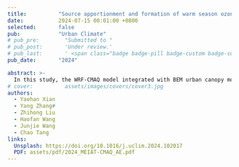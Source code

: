 ```yaml
---
title:          "Source apportionment and formation of warm season ozone pollution in Chengdu based on CMAQ-ISAM"
date:           2024-07-15 00:01:00 +0800
selected:       false
pub:            "Urban Climate"
# pub_pre:        "Submitted to "
# pub_post:       'Under review.'
# pub_last:       ' <span class="badge badge-pill badge-custom badge-success">Spotlight</span>'
pub_date:       "2024"

abstract: >-
  In this study, the WRF-CMAQ model integrated with BEM urban canopy model was used to simulate the concentrations of Ozone ( O<sub>3<\sub> ) and its precursors, NO<sub>x<\sub>, and VOCs, in warm season of Chengdu, conduct source apportionment and formation analysis. The results show that the O<sub>3<\sub> in Chengdu exhibits a west-high/east-low spatial pattern, attributable to nearly 40% contribution from boundary sources representing the transport role of the Sichuan Basin, regional sources from districts emitting high precursor concentrations, and increasing biogenic contributions from western areas due to rising BVOCs emissions during the warm season. NOx from traffic and VOCs from industrial sources, both prevalent in Chengdu's high urban density areas, chemically react to form O<sub>3<\sub>, making these sectors primary contributors to O<sub>3<\sub>. NOx photochemical reactions producing O<sub>3<\sub> occur at 150 m–2500 m with peak generation rates of 10 μg/(m<sup>3<\sup>·hr). Ground-level NO titration removal is most significant during heavy traffic (14:00–21:00), ranging from −70 to −200 μg/(m<sup>3<\sup>·hr). O<sub>3<\sub> is replenished through similar rates of daytime vertical diffusion and nighttime horizontal advection, correlating with urban density across regions. Controlling Chengdu's warm season O<sub>3<\sub> requires focusing on long-distance external transport and regional precursor emission reductions, with strategies tailored to local urban characteristics.
# cover:          assets/images/covers/cover3.jpg
authors:
  - Yaohan Xian
  - Yang Zhang#
  - Zhihong Liu
  - Haofan Wang
  - Junjie Wang
  - Chao Tang
links:
  Unsplash: https://doi.org/10.1016/j.uclim.2024.102017
  PDF: assets/pdf/2024_MEIAT-CMAQ_AE.pdf
---
```

